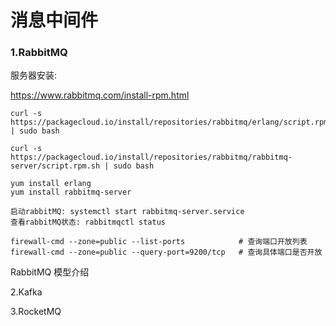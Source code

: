 # 消息中间件

### 1.RabbitMQ

服务器安装:

https://www.rabbitmq.com/install-rpm.html

```shell
curl -s https://packagecloud.io/install/repositories/rabbitmq/erlang/script.rpm.sh | sudo bash

curl -s https://packagecloud.io/install/repositories/rabbitmq/rabbitmq-server/script.rpm.sh | sudo bash

yum install erlang
yum install rabbitmq-server

启动rabbitMQ: systemctl start rabbitmq-server.service
查看rabbitMQ状态: rabbitmqctl status

firewall-cmd --zone=public --list-ports            # 查询端口开放列表
firewall-cmd --zone=public --query-port=9200/tcp   # 查询具体端口是否开放

```



RabbitMQ 模型介绍





2.Kafka

3.RocketMQ







